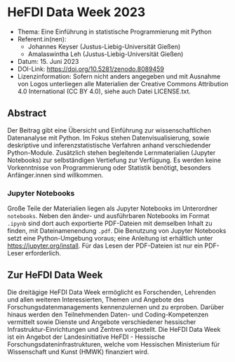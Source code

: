 # HeFDI Data Week 2023

- Thema: Eine Einführung in statistische Programmierung mit Python
- Referent.in(nen):
  - Johannes Keyser (Justus-Liebig-Universität Gießen)
  - Amalaswintha Leh (Justus-Liebig-Universität Gießen)
- Datum: 15. Juni 2023
- DOI-Link: <https://doi.org/10.5281/zenodo.8089459>
- Lizenzinformation: Sofern nicht anders angegeben und mit Ausnahme von Logos unterliegen alle Materialien der Creative Commons Attribution 4.0 International (CC BY 4.0), siehe auch Datei LICENSE.txt.

## Abstract

Der Beitrag gibt eine Übersicht und Einführung zur wissenschaftlichen Datenanalyse mit Python.
Im Fokus stehen Datenvisualisierung, sowie deskriptive und inferenzstatistische Verfahren anhand verschiedender Python-Module.
Zusätzlich stehen begleitende Lernmaterialien (Jupyter Notebooks) zur selbständigen Vertiefung zur Verfügung.
Es werden keine Vorkenntnisse von Programmierung oder Statistik benötigt, besonders Anfänger.innen sind willkommen.

### Jupyter Notebooks

Große Teile der Materialien liegen als Jupyter Notebooks im Unterordner `notebooks`.
Neben den änder- und ausführbaren Notebooks im Format `.ipynb` sind dort auch exportierte PDF-Dateien mit demselben Inhalt zu finden, mit Dateinamenendung `.pdf`.
Die Benutzung von Jupyter Notebooks setzt eine Python-Umgebung voraus; eine Anleitung ist erhältlich unter <https://jupyter.org/install>.
Für das Lesen der PDF-Dateien ist nur ein PDF-Leser erforderlich.

## Zur HeFDI Data Week

Die dreitägige HeFDI Data Week ermöglicht es Forschenden, Lehrenden und allen weiteren Interessierten, Themen und Angebote des Forschungsdatenmanagements kennenzulernen und zu erproben.
Darüber hinaus werden den Teilnehmenden Daten- und Coding-Kompetenzen vermittelt sowie Dienste und Angebote verschiedener hessischer Infrastruktur-Einrichtungen und Zentren vorgestellt.
Die HeFDI Data Week ist ein Angebot der Landesinitiative HeFDI - Hessische Forschungsdateninfrastrukturen, welche vom Hessischen Ministerium für Wissenschaft und Kunst (HMWK) finanziert wird.
